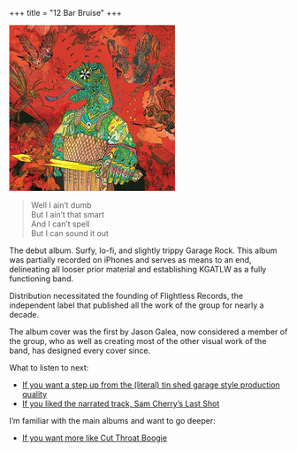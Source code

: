 +++
title = "12 Bar Bruise"
+++

![cover of 12 Bar Bruise](./cover.jpg)

> Well I ain’t dumb  
> But I ain’t that smart  
> And I can’t spell  
> But I can sound it out

The debut album. Surfy, lo-fi, and slightly trippy Garage Rock. This album was partially recorded on iPhones and serves as means to an end, delineating all looser prior material and establishing KGATLW as a fully functioning band.

Distribution necessitated the founding of Flightless Records, the independent label that published all the work of the group for nearly a decade.

The album cover was the first by Jason Galea, now considered a member of the group, who as well as creating most of the other visual work of the band, has designed every cover since.

What to listen to next:

*   [If you want a step up from the (literal) tin shed garage style production quality](../im-in-your-mind-fuzz)
*   [If you liked the narrated track, Sam Cherry’s Last Shot](../eyes-like-the-sky)

I’m familiar with the main albums and want to go deeper:

*   [If you want more like Cut Throat Boogie](../the-murlocs)

